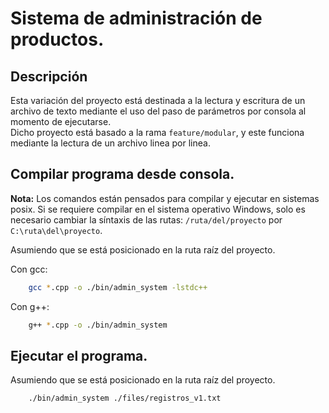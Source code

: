 # Sistema de administración de productos.
## Descripción
Esta variación del proyecto está destinada a la lectura y escritura de un archivo de texto mediante
el uso del paso de parámetros por consola al momento de ejecutarse.   
Dicho proyecto está basado a la rama ```feature/modular```, y este funciona mediante la lectura de
un archivo linea por linea.

## Compilar programa desde consola.

**Nota:** Los comandos están pensados para compilar y ejecutar en sistemas posix. Si se requiere compilar en el sistema operativo Windows,
solo es necesario cambiar la síntaxis de las rutas: ```/ruta/del/proyecto``` por ```C:\ruta\del\proyecto```.

Asumiendo que se está posicionado en la ruta raíz del proyecto.

Con gcc:
``` bash
    gcc *.cpp -o ./bin/admin_system -lstdc++
```

Con g++:
``` bash
    g++ *.cpp -o ./bin/admin_system
```

## Ejecutar el programa.
Asumiendo que se está posicionado en la ruta raíz del proyecto.
``` bash
    ./bin/admin_system ./files/registros_v1.txt
```
